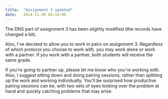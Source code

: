 ```yaml
---
title:  "Assignment 3 updated"
date:   2014-11-20 03:15:00
---
```


The DNS part of assignment 3 has been slightly modified (the records have changed a bit).

Also, I've decided to allow you to work in pairs on assignment 3.  Regardless of which protocol
you choose to work with, you may work alone or work with a partner.  If you work with a
partner, both students will receive the same grade.  

If you're going to partner up, please let me know who you're working with.  Also, I suggest
sitting down and doing pairing sessions, rather than splitting up the work and working
individually.  You'll be surprised how productive pairing sessions can be, with two sets
of eyes looking over the problem at hand and quickly catching problems that may arise.

